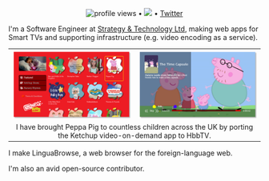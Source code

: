 <p align="center">
    <img src="https://gpvc.arturio.dev/shirakaba" alt="profile views"> •  
    <a href="https://twitter.com/intent/follow?screen_name=LinguaBrowse&tw_p=followbutton"><img src="https://img.shields.io/twitter/follow/LinguaBrowse?label=%40LinguaBrowse&style=social"></a>  •
    <a href="https://twitter.com/intent/follow?screen_name=LinguaBrowse&tw_p=followbutton">Twitter</a>
</p>

I'm a Software Engineer at [Strategy & Technology Ltd](https://www.s-and-t.com), making web apps for Smart TVs and supporting infrastructure (e.g. video encoding as a service).

<table>
    <tbody>
        <tr>
            <td align="center" valign="middle">
                <img width="400px" src="/img/ketchup_menu.png"/>
            </td>
            <td align="center" valign="middle">
                <img width="400px" src="/img/ketchup_video.png"/>
            </td>
        </tr>
        <tr>
            <td colspan="2" align="center" valign="middle">
                I have brought Peppa Pig to countless children across the UK by porting the Ketchup video-on-demand app to HbbTV.
            </td>
        </tr>
    </tbody>
</table>

I make LinguaBrowse, a web browser for the foreign-language web.

I'm also an avid open-source contributor.

<!--

I've implemented tests for the [HbbTV Specification](https://www.hbbtv.org/working-groups/#steering-group), 

**shirakaba/shirakaba** is a ✨ _special_ ✨ repository because its `README.md` (this file) appears on your GitHub profile.

Here are some ideas to get you started:

- 🔭 I’m currently working on ...
- 🌱 I’m currently learning ...
- 👯 I’m looking to collaborate on ...
- 🤔 I’m looking for help with ...
- 💬 Ask me about ...
- 📫 How to reach me: ...
- 😄 Pronouns: ...
- ⚡ Fun fact: ...
-->
